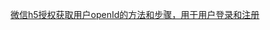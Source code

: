 [微信h5授权获取用户openId的方法和步骤，用于用户登录和注册](https://blog.csdn.net/nihao123456789222/article/details/122700599)